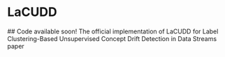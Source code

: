 # LaCUDD
## Code available soon!
The official implementation of LaCUDD for Label Clustering-Based Unsupervised Concept Drift Detection in Data Streams paper
